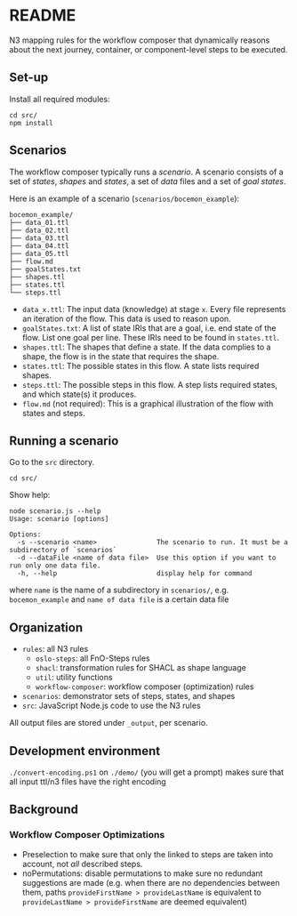 # README

N3 mapping rules for the workflow composer that dynamically reasons about the next journey, container, or component-level steps to be executed.

## Set-up

Install all required modules:
```shell
cd src/
npm install
```

## Scenarios

The workflow composer typically runs a *scenario*.
A scenario consists of a set of *states*, *shapes* and *states*, a set of *data* files and a set of *goal states*.

Here is an example of a scenario (`scenarios/bocemon_example`):
```
bocemon_example/
├── data_01.ttl
├── data_02.ttl
├── data_03.ttl
├── data_04.ttl
├── data_05.ttl
├── flow.md
├── goalStates.txt
├── shapes.ttl
├── states.ttl
└── steps.ttl
```
- `data_x.ttl`: The input data (knowledge) at stage `x`. Every file represents an iteration of the flow. This data is used to reason upon.
- `goalStates.txt`: A list of state IRIs that are a goal, i.e. end state of the flow. List one goal per line. These IRIs need to be found in `states.ttl`.
- `shapes.ttl`: The shapes that define a state. If the data complies to a shape, the flow is in the state that requires the shape.
- `states.ttl`: The possible states in this flow. A state lists required shapes.
- `steps.ttl`: The possible steps in this flow. A step lists required states, and which state(s) it produces.
- `flow.md` (not required): This is a graphical illustration of the flow with states and steps.

## Running a scenario
Go to the `src` directory.
```shell
cd src/
```

Show help:

```shell
node scenario.js --help
Usage: scenario [options]

Options:
  -s --scenario <name>               The scenario to run. It must be a subdirectory of `scenarios`
  -d --dataFile <name of data file>  Use this option if you want to run only one data file.
  -h, --help                         display help for command
```

where `name` is the name of a subdirectory in `scenarios/`, e.g. `bocemon_example`
and `name of data file` is a certain data file

## Organization

- `rules`: all N3 rules
  - `oslo-steps`: all FnO-Steps rules
  - `shacl`: transformation rules for SHACL as shape language
  - `util`: utility functions
  - `workflow-composer`: workflow composer (optimization) rules
- `scenarios`: demonstrator sets of steps, states, and shapes
- `src`: JavaScript Node.js code to use the N3 rules

All output files are stored under `_output`, per scenario.

## Development environment

`./convert-encoding.ps1` on `./demo/` (you will get a prompt) makes sure that all input ttl/n3 files have the right encoding

## Background

### Workflow Composer Optimizations

- Preselection to make sure that only the linked to steps are taken into account, not _all_ described steps.
- noPermutations: disable permutations to make sure no redundant suggestions are made (e.g. when there are no dependencies between them, paths `provideFirstName > provideLastName` is equivalent to `provideLastName > provideFirstName` are deemed equivalent)
